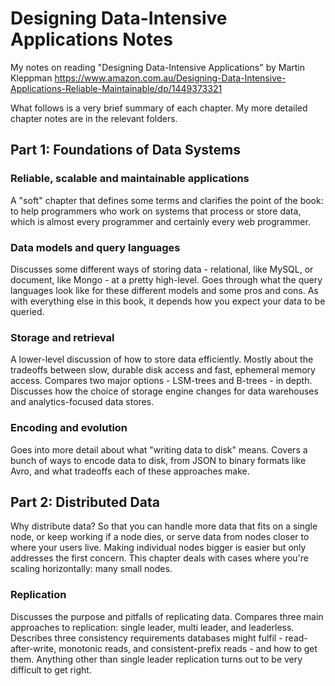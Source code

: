 # Designing Data-Intensive Applications Notes

My notes on reading "Designing Data-Intensive Applications" by Martin Kleppman
https://www.amazon.com.au/Designing-Data-Intensive-Applications-Reliable-Maintainable/dp/1449373321

What follows is a very brief summary of each chapter. My more detailed chapter notes are in the relevant folders.

## Part 1: Foundations of Data Systems

### Reliable, scalable and maintainable applications
A "soft" chapter that defines some terms and clarifies the point of the book: to help programmers who work on systems that process or store data, which is almost every programmer and certainly every web programmer.

### Data models and query languages
Discusses some different ways of storing data - relational, like MySQL, or document, like Mongo - at a pretty high-level. Goes through what the query languages look like for these different models and some pros and cons. As with everything else in this book, it depends how you expect your data to be queried.

### Storage and retrieval
A lower-level discussion of how to store data efficiently. Mostly about the tradeoffs between slow, durable disk access and fast, ephemeral memory access. Compares two major options - LSM-trees and B-trees - in depth. Discusses how the choice of storage engine changes for data warehouses and analytics-focused data stores.

### Encoding and evolution
Goes into more detail about what "writing data to disk" means. Covers a bunch of ways to encode data to disk, from JSON to binary formats like Avro, and what tradeoffs each of these approaches make.

## Part 2: Distributed Data

Why distribute data? So that you can handle more data that fits on a single node, or keep working if a node dies, or serve data from nodes closer to where your users live. Making individual nodes bigger is easier but only addresses the first concern. This chapter deals with cases where you're scaling horizontally: many small nodes.

### Replication
Discusses the purpose and pitfalls of replicating data. Compares three main approaches to replication: single leader, multi leader, and leaderless. Describes three consistency requirements databases might fulfil - read-after-write, monotonic reads, and consistent-prefix reads - and how to get them. Anything other than single leader replication turns out to be very difficult to get right.

